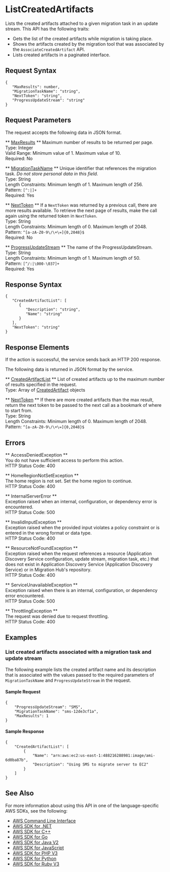 # ListCreatedArtifacts<a name="API_ListCreatedArtifacts"></a>

Lists the created artifacts attached to a given migration task in an update stream\. This API has the following traits:
+ Gets the list of the created artifacts while migration is taking place\.
+ Shows the artifacts created by the migration tool that was associated by the `AssociateCreatedArtifact` API\. 
+ Lists created artifacts in a paginated interface\. 

## Request Syntax<a name="API_ListCreatedArtifacts_RequestSyntax"></a>

```
{
   "MaxResults": number,
   "MigrationTaskName": "string",
   "NextToken": "string",
   "ProgressUpdateStream": "string"
}
```

## Request Parameters<a name="API_ListCreatedArtifacts_RequestParameters"></a>

The request accepts the following data in JSON format\.

 ** [MaxResults](#API_ListCreatedArtifacts_RequestSyntax) **   <a name="migrationhub-ListCreatedArtifacts-request-MaxResults"></a>
Maximum number of results to be returned per page\.  
Type: Integer  
Valid Range: Minimum value of 1\. Maximum value of 10\.  
Required: No

 ** [MigrationTaskName](#API_ListCreatedArtifacts_RequestSyntax) **   <a name="migrationhub-ListCreatedArtifacts-request-MigrationTaskName"></a>
Unique identifier that references the migration task\. *Do not store personal data in this field\.*   
Type: String  
Length Constraints: Minimum length of 1\. Maximum length of 256\.  
Pattern: `[^:|]+`   
Required: Yes

 ** [NextToken](#API_ListCreatedArtifacts_RequestSyntax) **   <a name="migrationhub-ListCreatedArtifacts-request-NextToken"></a>
If a `NextToken` was returned by a previous call, there are more results available\. To retrieve the next page of results, make the call again using the returned token in `NextToken`\.  
Type: String  
Length Constraints: Minimum length of 0\. Maximum length of 2048\.  
Pattern: `^[a-zA-Z0-9\/\+\=]{0,2048}$`   
Required: No

 ** [ProgressUpdateStream](#API_ListCreatedArtifacts_RequestSyntax) **   <a name="migrationhub-ListCreatedArtifacts-request-ProgressUpdateStream"></a>
The name of the ProgressUpdateStream\.   
Type: String  
Length Constraints: Minimum length of 1\. Maximum length of 50\.  
Pattern: `[^/:|\000-\037]+`   
Required: Yes

## Response Syntax<a name="API_ListCreatedArtifacts_ResponseSyntax"></a>

```
{
   "CreatedArtifactList": [ 
      { 
         "Description": "string",
         "Name": "string"
      }
   ],
   "NextToken": "string"
}
```

## Response Elements<a name="API_ListCreatedArtifacts_ResponseElements"></a>

If the action is successful, the service sends back an HTTP 200 response\.

The following data is returned in JSON format by the service\.

 ** [CreatedArtifactList](#API_ListCreatedArtifacts_ResponseSyntax) **   <a name="migrationhub-ListCreatedArtifacts-response-CreatedArtifactList"></a>
List of created artifacts up to the maximum number of results specified in the request\.  
Type: Array of [CreatedArtifact](API_CreatedArtifact.md) objects

 ** [NextToken](#API_ListCreatedArtifacts_ResponseSyntax) **   <a name="migrationhub-ListCreatedArtifacts-response-NextToken"></a>
If there are more created artifacts than the max result, return the next token to be passed to the next call as a bookmark of where to start from\.  
Type: String  
Length Constraints: Minimum length of 0\. Maximum length of 2048\.  
Pattern: `^[a-zA-Z0-9\/\+\=]{0,2048}$` 

## Errors<a name="API_ListCreatedArtifacts_Errors"></a>

 ** AccessDeniedException **   
You do not have sufficient access to perform this action\.  
HTTP Status Code: 400

 ** HomeRegionNotSetException **   
The home region is not set\. Set the home region to continue\.  
HTTP Status Code: 400

 ** InternalServerError **   
Exception raised when an internal, configuration, or dependency error is encountered\.  
HTTP Status Code: 500

 ** InvalidInputException **   
Exception raised when the provided input violates a policy constraint or is entered in the wrong format or data type\.  
HTTP Status Code: 400

 ** ResourceNotFoundException **   
Exception raised when the request references a resource \(Application Discovery Service configuration, update stream, migration task, etc\.\) that does not exist in Application Discovery Service \(Application Discovery Service\) or in Migration Hub's repository\.  
HTTP Status Code: 400

 ** ServiceUnavailableException **   
Exception raised when there is an internal, configuration, or dependency error encountered\.  
HTTP Status Code: 500

 ** ThrottlingException **   
The request was denied due to request throttling\.  
HTTP Status Code: 400

## Examples<a name="API_ListCreatedArtifacts_Examples"></a>

### List created artifacts associated with a migration task and update stream<a name="API_ListCreatedArtifacts_Example_1"></a>

The following example lists the created artifact name and its description that is associated with the values passed to the required parameters of `MigrationTaskName` and `ProgressUpdateStream` in the request\.

#### Sample Request<a name="API_ListCreatedArtifacts_Example_1_Request"></a>

```
{
    "ProgressUpdateStream": "SMS", 
    "MigrationTaskName": "sms-12de3cf1a", 
    "MaxResults": 1
}
```

#### Sample Response<a name="API_ListCreatedArtifacts_Example_1_Response"></a>

```
{
    "CreatedArtifactList": [
        {
            "Name": "arn:aws:ec2:us-east-1:488216288981:image/ami-6d0ba87b", 
            "Description": "Using SMS to migrate server to EC2"
        }
    ]
}
```

## See Also<a name="API_ListCreatedArtifacts_SeeAlso"></a>

For more information about using this API in one of the language\-specific AWS SDKs, see the following:
+  [AWS Command Line Interface](https://docs.aws.amazon.com/goto/aws-cli/AWSMigrationHub-2017-05-31/ListCreatedArtifacts) 
+  [AWS SDK for \.NET](https://docs.aws.amazon.com/goto/DotNetSDKV3/AWSMigrationHub-2017-05-31/ListCreatedArtifacts) 
+  [AWS SDK for C\+\+](https://docs.aws.amazon.com/goto/SdkForCpp/AWSMigrationHub-2017-05-31/ListCreatedArtifacts) 
+  [AWS SDK for Go](https://docs.aws.amazon.com/goto/SdkForGoV1/AWSMigrationHub-2017-05-31/ListCreatedArtifacts) 
+  [AWS SDK for Java V2](https://docs.aws.amazon.com/goto/SdkForJavaV2/AWSMigrationHub-2017-05-31/ListCreatedArtifacts) 
+  [AWS SDK for JavaScript](https://docs.aws.amazon.com/goto/AWSJavaScriptSDK/AWSMigrationHub-2017-05-31/ListCreatedArtifacts) 
+  [AWS SDK for PHP V3](https://docs.aws.amazon.com/goto/SdkForPHPV3/AWSMigrationHub-2017-05-31/ListCreatedArtifacts) 
+  [AWS SDK for Python](https://docs.aws.amazon.com/goto/boto3/AWSMigrationHub-2017-05-31/ListCreatedArtifacts) 
+  [AWS SDK for Ruby V3](https://docs.aws.amazon.com/goto/SdkForRubyV3/AWSMigrationHub-2017-05-31/ListCreatedArtifacts) 